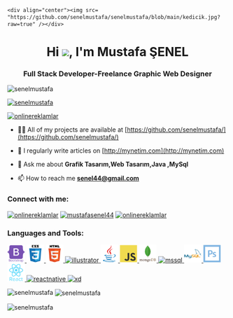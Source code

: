  
 
    <div align="center"><img src=  "https://github.com/senelmustafa/senelmustafa/blob/main/kedicik.jpg?raw=true" /></div>

<h1 align="center">Hi <img src=  "https://https://github.com/senelmustafa/senelmustafa/blob/main/merhaba.png?raw=true" />, I'm Mustafa ŞENEL</h1>
<h3 align="center">Full Stack Developer-Freelance Graphic Web Designer </h3>



<p align="left"> <img src="https://komarev.com/ghpvc/?username=senelmustafa&label=Profile%20views&color=0e75b6&style=flat" alt="senelmustafa" /> </p>

<p align="left"> <a href="https://github.com/ryo-ma/github-profile-trophy"><img src="https://github-profile-trophy.vercel.app/?username=senelmustafa" alt="senelmustafa" /></a> </p>

<p align="left"> <a href="https://twitter.com/onlinereklamlar" target="blank"><img src="https://img.shields.io/twitter/follow/onlinereklamlar?logo=twitter&style=for-the-badge" alt="onlinereklamlar" /></a> </p>

- 👨‍💻 All of my projects are available at [https://github.com/senelmustafa/](https://github.com/senelmustafa/)

- 📝 I regularly write articles on [http://mynetim.com](http://mynetim.com)

- 💬 Ask me about **Grafik Tasarım,Web Tasarım,Java ,MySql**

- 📫 How to reach me **senel44@gmail.com**

<h3 align="left">Connect with me:</h3>
<p align="left">
<a href="https://twitter.com/onlinereklamlar" target="blank"><img align="center" src="https://raw.githubusercontent.com/rahuldkjain/github-profile-readme-generator/master/src/images/icons/Social/twitter.svg" alt="onlinereklamlar" height="30" width="40" /></a>
<a href="https://linkedin.com/in/mustafasenel44" target="blank"><img align="center" src="https://raw.githubusercontent.com/rahuldkjain/github-profile-readme-generator/master/src/images/icons/Social/linked-in-alt.svg" alt="mustafasenel44" height="30" width="40" /></a>
<a href="https://instagram.com/onlinereklamlar" target="blank"><img align="center" src="https://raw.githubusercontent.com/rahuldkjain/github-profile-readme-generator/master/src/images/icons/Social/instagram.svg" alt="onlinereklamlar" height="30" width="40" /></a>
</p>

<h3 align="left">Languages and Tools:</h3>
<p align="left"> <a href="https://getbootstrap.com" target="_blank" rel="noreferrer"> <img src="https://raw.githubusercontent.com/devicons/devicon/master/icons/bootstrap/bootstrap-plain-wordmark.svg" alt="bootstrap" width="40" height="40"/> </a> <a href="https://www.w3schools.com/css/" target="_blank" rel="noreferrer"> <img src="https://raw.githubusercontent.com/devicons/devicon/master/icons/css3/css3-original-wordmark.svg" alt="css3" width="40" height="40"/> </a> <a href="https://www.w3.org/html/" target="_blank" rel="noreferrer"> <img src="https://raw.githubusercontent.com/devicons/devicon/master/icons/html5/html5-original-wordmark.svg" alt="html5" width="40" height="40"/> </a> <a href="https://www.adobe.com/in/products/illustrator.html" target="_blank" rel="noreferrer"> <img src="https://www.vectorlogo.zone/logos/adobe_illustrator/adobe_illustrator-icon.svg" alt="illustrator" width="40" height="40"/> </a> <a href="https://www.java.com" target="_blank" rel="noreferrer"> <img src="https://raw.githubusercontent.com/devicons/devicon/master/icons/java/java-original.svg" alt="java" width="40" height="40"/> </a> <a href="https://developer.mozilla.org/en-US/docs/Web/JavaScript" target="_blank" rel="noreferrer"> <img src="https://raw.githubusercontent.com/devicons/devicon/master/icons/javascript/javascript-original.svg" alt="javascript" width="40" height="40"/> </a> <a href="https://www.mongodb.com/" target="_blank" rel="noreferrer"> <img src="https://raw.githubusercontent.com/devicons/devicon/master/icons/mongodb/mongodb-original-wordmark.svg" alt="mongodb" width="40" height="40"/> </a> <a href="https://www.microsoft.com/en-us/sql-server" target="_blank" rel="noreferrer"> <img src="https://www.svgrepo.com/show/303229/microsoft-sql-server-logo.svg" alt="mssql" width="40" height="40"/> </a> <a href="https://www.mysql.com/" target="_blank" rel="noreferrer"> <img src="https://raw.githubusercontent.com/devicons/devicon/master/icons/mysql/mysql-original-wordmark.svg" alt="mysql" width="40" height="40"/> </a> <a href="https://www.photoshop.com/en" target="_blank" rel="noreferrer"> <img src="https://raw.githubusercontent.com/devicons/devicon/master/icons/photoshop/photoshop-line.svg" alt="photoshop" width="40" height="40"/> </a> <a href="https://reactjs.org/" target="_blank" rel="noreferrer"> <img src="https://raw.githubusercontent.com/devicons/devicon/master/icons/react/react-original-wordmark.svg" alt="react" width="40" height="40"/> </a> <a href="https://reactnative.dev/" target="_blank" rel="noreferrer"> <img src="https://reactnative.dev/img/header_logo.svg" alt="reactnative" width="40" height="40"/> </a> <a href="https://www.adobe.com/products/xd.html" target="_blank" rel="noreferrer"> <img src="https://cdn.worldvectorlogo.com/logos/adobe-xd.svg" alt="xd" width="40" height="40"/> </a> </p>

<p><img align="left" src="https://github-readme-stats.vercel.app/api/top-langs?username=senelmustafa&show_icons=true&locale=en&layout=compact" alt="senelmustafa" /></p>

<p>&nbsp;<img align="center" src="https://github-readme-stats.vercel.app/api?username=senelmustafa&show_icons=true&locale=en" alt="senelmustafa" /></p>

<p><img align="center" src="https://github-readme-streak-stats.herokuapp.com/?user=senelmustafa&" alt="senelmustafa" /></p>


    
   
